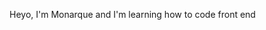 Heyo, I'm Monarque and I'm learning how to code front end

<!---
PapillonMonarque/PapillonMonarque is a ✨ special ✨ repository because its `README.md` (this file) appears on your GitHub profile.
You can click the Preview link to take a look at your changes.
--->
